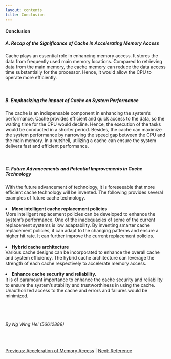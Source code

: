 ```yaml
---
layout: contents
title: Conclusion
---
```


<body>
<h4><b>Conclusion</b></h4>

<h5><b>A. Recap of the Significance of Cache in Accelerating Memory Access</b></h5> 
<div class="bodytext">
Cache plays an essential role in enhancing memory access. It stores the data from frequently used main memory locations. Compared to retrieving data from the main memory, the cache memory can reduce the data access time substantially for the processor. Hence, it would allow the CPU to operate more efficiently.
</div>
<br/> <br/>

<h5><b>B. Emphasizing the Impact of Cache on System Performance</b></h5> 
<div class="bodytext">
The cache is an indispensable component in enhancing the system’s performance. Cache provides efficient and quick access to the data, so the waiting time for the CPU would decline. Hence, the execution of the tasks would be conducted in a shorter period. Besides, the cache can maximize the system performance by narrowing the speed gap between the CPU and the main memory. In a nutshell, utilizing a cache can ensure the system delivers fast and efficient performance.
</div>
<br/> <br/>

<h5><b>C. Future Advancements and Potential Improvements in Cache Technology</b></h5> 
<div class="bodytext">
With the future advancement of technology, it is foreseeable that more efficient cache technology will be invented. The following provides several examples of future cache technology. <br/>  <br/> 

<li><b>More intelligent cache replacement policies</b><br/>
More intelligent replacement policies can be developed to enhance the system’s performance. One of the inadequacies of some of the current replacement systems is low adaptability. By inventing smarter cache replacement policies, it can adapt to the changing patterns and ensure a higher hit rate. It can further improve the current replacement policies. </li><br/>
<li><b>Hybrid cache architecture</b><br/>
Various cache designs can be incorporated to enhance the overall cache and system efficiency. The hybrid cache architecture can leverage the strength of each cache respectively to accelerate memory access. </li><br/>
<li><b>Enhance cache security and reliability. </b><br/>
It is of paramount importance to enhance the cache security and reliability to ensure the system’s stability and trustworthiness in using the cache. Unauthorized access to the cache and errors and failures would be minimized. </li>
</div>
<br/> <br/> <br/>
<h6>By Ng Wing Hei (56612889)</h6>
<br/> <br/>
<div class="middle">
<a href="https://cs1102proj-cache.github.io/CS1102/contents/acceleration_of_memory_access.html">Previous: Acceleration of Memory Access</a> |
<a href="https://cs1102proj-cache.github.io/CS1102/contents/reference.html">Next: Reference</a>
<br/> 
